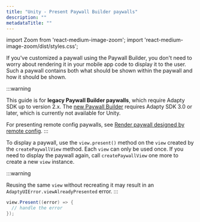 ```yaml
---
title: "Unity - Present Paywall Builder paywalls"
description: ""
metadataTitle: ""
---
```


import Zoom from 'react-medium-image-zoom';
import 'react-medium-image-zoom/dist/styles.css';

If you've customized a paywall using the Paywall Builder, you don't need to worry about rendering it in your mobile app code to display it to the user. Such a paywall contains both what should be shown within the paywall and how it should be shown.

:::warning

This guide is for **legacy Paywall Builder paywalls**, which require Adapty SDK up to version 2.x. The [new Paywall Builder](adapty-paywall-builder) requires Adapty SDK 3.0 or later, which is currently not available for Unity.

For presenting remote config paywalls, see [Render paywall designed by remote config](present-remote-config-paywalls).
:::

To display a paywall, use the `view.present()` method on the `view` created by the `createPaywallView` method. Each `view` can only be used once. If you need to display the paywall again, call `createPaywallView` one more to create a new `view` instance. 

:::warning

Reusing the same `view` without recreating it may result in an `AdaptyUIError.viewAlreadyPresented` error.
:::

```csharp title="Unity"
view.Present((error) => {
  // handle the error
});
```